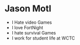 <h1><strong>Jason Motl</strong></h1>

<ul>
<li>I Hate video Games</li>
<li>I love FortNight</li>
<li>I hate survival Games</li>
<li>I work for student life at WCTC</li>
</ul>